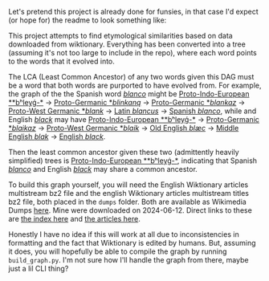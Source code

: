 Let's pretend this project is already done for funsies, in that case I'd expect (or hope for) the readme to look something like:

This project attempts to find etymological similarities based on data downloaded from wiktionary. Everything has been converted into a tree (assuming it's not too large to include in the repo), where each word points to the words that it evolved into.

The LCA (Least Common Ancestor) of any two words given this DAG must be a word that both words are purported to have evolved from. For example, the graph of the the Spanish word [*blanco*](https://en.wiktionary.org/wiki/blanco#Spanish) might be [Proto-Indo-European **bʰleyǵ-*](https://en.wiktionary.org/wiki/Reconstruction:Proto-Indo-European/b%CA%B0ley%C7%B5-) → [Proto-Germanic **blinkaną*](https://en.wiktionary.org/wiki/Reconstruction:Proto-Germanic/blinkan%C4%85) → [Proto-Germanic **blankaz*](https://en.wiktionary.org/wiki/Reconstruction:Proto-Germanic/blankaz) → [Proto-West Germanic **blank*](https://en.wiktionary.org/wiki/Reconstruction:Proto-West_Germanic/blank) → [Latin *blancus*](https://en.wiktionary.org/wiki/blancus#Latin) → [Spanish *blanco*](https://en.wiktionary.org/wiki/blanco#Spanish), while and English [*black*](https://en.wiktionary.org/wiki/bleak#English) may have [Proto-Indo-European **bʰleyǵ-*](https://en.wiktionary.org/wiki/Reconstruction:Proto-Indo-European/b%CA%B0ley%C7%B5-) →
[Proto-Germanic **blaikaz*](https://en.wiktionary.org/wiki/Reconstruction:Proto-Germanic/blaikaz) → [Proto-West Germanic **blaik*](https://en.wiktionary.org/wiki/Reconstruction:Proto-West_Germanic/blaik) → [Old English *blæc*](https://en.wiktionary.org/wiki/bl%C3%A6c#Old_English) → [Middle English *blak*](https://en.wiktionary.org/wiki/blak#Middle_English) → [English *black*](https://en.wiktionary.org/wiki/black#English).

Then the least common ancestor given these two (admittently heavily simplified) trees is [Proto-Indo-European **bʰleyǵ-*](https://en.wiktionary.org/wiki/Reconstruction:Proto-Indo-European/b%CA%B0ley%C7%B5-), indicating that Spanish [*blanco*](https://en.wiktionary.org/wiki/blanco#Spanish) and English [*black*](https://en.wiktionary.org/wiki/black#English) may share a common ancestor.

To build this graph yourself, you will need the English Wiktionary articles multistream bz2 file and the english Wiktionary articles multistream titles bz2 file, both placed in the `dumps` folder. Both are available as Wikimedia Dumps [here](https://dumps.wikimedia.org/enwiktionary/). Mine were downloaded on 2024-06-12. Direct links to these are [the index here](https://dumps.wikimedia.org/enwiktionary/latest/enwiktionary-latest-pages-articles-multistream-index.txt.bz2) and [the articles here](https://dumps.wikimedia.org/enwiktionary/latest/enwiktionary-latest-pages-articles-multistream.xml.bz2).

Honestly I have no idea if this will work at all due to inconsistencies in formatting and the fact that Wiktionary is edited by humans. But, assuming it does, you will hopefully be able to compile the graph by running `build_graph.py`. I'm not sure how I'll handle the graph from there, maybe just a lil CLI thing?